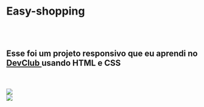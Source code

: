 # Easy-shopping
<br>
<br>
<h2>Esse foi um projeto responsivo que eu aprendi no <a href="https://rodolfomori.com.br/devclub/"> DevClub  </a>usando HTML e CSS <h2>
 <br>
  <img src="https://raw.githubusercontent.com/Joaoferreiras/Easy-shopping/6e474d8364d671856fe557a41069a7b12de78a86/img/Captura%20de%20Tela%20(3).png">
 
 <br>
 <img src="https://github.com/Joaoferreiras/Easy-shopping/blob/master/img/Captura%20de%20Tela%20(4).png?raw=true">

